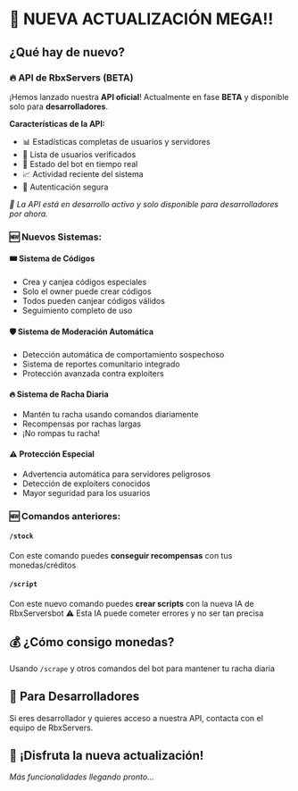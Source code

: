 
# 🎉 **NUEVA ACTUALIZACIÓN MEGA!!**

## ¿Qué hay de nuevo?

### 🔥 **API de RbxServers (BETA)**
¡Hemos lanzado nuestra **API oficial**! Actualmente en fase **BETA** y disponible solo para **desarrolladores**.

**Características de la API:**
- 📊 Estadísticas completas de usuarios y servidores
- 👥 Lista de usuarios verificados
- 🤖 Estado del bot en tiempo real
- 📈 Actividad reciente del sistema
- 🔐 Autenticación segura

*📝 La API está en desarrollo activo y solo disponible para desarrolladores por ahora.*

### 🆕 **Nuevos Sistemas:**

#### 🎟️ **Sistema de Códigos**
- Crea y canjea códigos especiales
- Solo el owner puede crear códigos
- Todos pueden canjear códigos válidos
- Seguimiento completo de uso

#### 🛡️ **Sistema de Moderación Automática**
- Detección automática de comportamiento sospechoso
- Sistema de reportes comunitario integrado
- Protección avanzada contra exploiters

#### 🔥 **Sistema de Racha Diaria**
- Mantén tu racha usando comandos diariamente
- Recompensas por rachas largas
- ¡No rompas tu racha!

#### ⚠️ **Protección Especial**
- Advertencia automática para servidores peligrosos
- Detección de exploiters conocidos
- Mayor seguridad para los usuarios

### 🆕 Comandos anteriores:

#### `/stock` 
Con este comando puedes **conseguir recompensas** con tus monedas/créditos

#### `/script`
Con este nuevo comando puedes **crear scripts** con la nueva IA de RbxServersbot
⚠️ Esta IA puede cometer errores y no ser tan precisa

## 💰 ¿Cómo consigo monedas?

Usando `/scrape` y otros comandos del bot para mantener tu racha diaria

## 🔧 Para Desarrolladores

Si eres desarrollador y quieres acceso a nuestra API, contacta con el equipo de RbxServers.

## 🎊 ¡Disfruta la nueva actualización!

*Más funcionalidades llegando pronto...*
